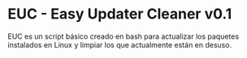 # EUC - Easy Updater Cleaner v0.1

EUC es un script básico creado en bash para actualizar los paquetes instalados en Linux y limpiar los que actualmente están en desuso.
